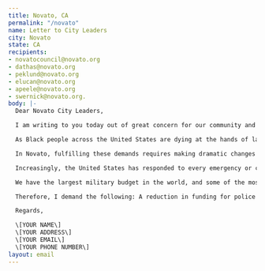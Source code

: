 ```yaml
---
title: Novato, CA
permalink: "/novato"
name: Letter to City Leaders
city: Novato
state: CA
recipients:
- novatocouncil@novato.org
- dathas@novato.org
- peklund@novato.org
- elucan@novato.org
- apeele@novato.org
- swernick@novato.org.
body: |-
  Dear Novato City Leaders,

  I am writing to you today out of great concern for our community and our future. My name is \[YOUR NAME\] and I am \[INSERT IDENTIFYING INFO BUT ONLY AS MUCH AS YOU FEEL COMFORTABLE WITH INCLUDING THE AMOUNT OF TIME YOU’VE BEEN A RESIDENT, WHERE YOU WORK, IF YOU’RE A LOCAL BUSINESS OWNER, ANY OTHER COMMUNITY TIES LIKE FAITH COMMUNITY OR OTHER COMMUNITY-BASED ORGS\].

  As Black people across the United States are dying at the hands of law enforcement, our communities are mourning the deaths of George Floyd, tortured to death by Minneapolis police, and Breonna Taylor, an EMT killed by officers while asleep in her bed in Louisville. Their names are added to a devastatingly long list of Black people who have been killed at the hands of law enforcement—it is time for us to make different decisions, because what we've done so far is NOT working. Police reforms, such as the Obama administration's or 8 Can't Wait, are NOT enough. Why? Because we can't reshape an institution that is historically and fundamentally racist, especially in one of the most racially disparate counties in the country. I demand change in the operation of the criminal legal system, I demand that we take care of our community instead of criminalizing those amongst us who need help, and I demand that police are not the front line responders to every emergency or call for help.

  In Novato, fulfilling these demands requires making dramatic changes in our city’s budget. Our budget should reflect our values. The current budget does not. I am writing to you today to demand that the Novato City Council invest in alternative responses to law enforcement that keep our community safe and healthy.

  Increasingly, the United States has responded to every emergency or call for help with law enforcement. Meanwhile, our communities desperately lack meaningful access to healthcare, employment, and housing. Rather than fixing these societal issues, we expect the police to solve them. And how do they do this? They criminalize the homeless so that you don't have to house them. They criminalize substance abuse and drug addiction so you don't have to address our public health problem. They criminalize the mentally ill so that you don't have to face our mental health crisis. They criminalize the poor so that you don't have to address wealth inequality (a direct result of the decades of segregation and racist policies in Marin). In Marin, according to Race Counts data, Black people are 14 times more likely to be incarcerated than white people. Black minors are 11 times more likely to be arrested for a status offense than white minors. The Sausalito Marin City School District was hit with California's first desegregation order in 50 years. Novato, we are no less guilty of systemic racism than any other city.

  We have the largest military budget in the world, and some of the most well-funded and militarized police departments. Policing and militarization overwhelmingly dominate the bulk of national and local budgets. In fact, police and military funding has increased every single year since 1973, and at the same time, while funding for public health has decreased every year. According to the Urban Institute, in 1977, state and local governments spent $60 billion on police and corrections. In 2017, they spent $194 billion. A 220 percent increase. In Novato, funding for local police makes up 42% of the city budget. Housing and community services accounts for only 1%. That is a staggering and illuminating statistic. What does it say about our community? It says that rather than responding to the needs in our community with meaningful support and resources, we respond with more funds to law enforcement. This is unacceptable. Where could that money go? It could go towards building additional housing for low-income residents, helping the homeless with mental health services and providing access to shelter, to education, to childcare or after school programs for families who cannot meet the financial needs, or to organizations/programs that support BIPOC in Novato. The possibilities are endless. The safest communities don't have the most cops; they have the most resources.

  Therefore, I demand the following: A reduction in funding for police in the Novato City budget, and instead invest more in housing and community services. Investment in local alternatives to policing. This should include investments in existing community based organizations as well as additional funding to support the creation of alternative responses to community needs and emergencies, including: Unarmed mediation and intervention teams, Social worker teams and mental health experts, as well as Restorative Justice programs. I further request that an emergency meeting of the full city council be immediately scheduled to address these concerns. You are welcome to contact me with any questions or concerns regarding these requests.

  Regards,

  \[YOUR NAME\]
  \[YOUR ADDRESS\]
  \[YOUR EMAIL\]
  \[YOUR PHONE NUMBER\]
layout: email
---
```



